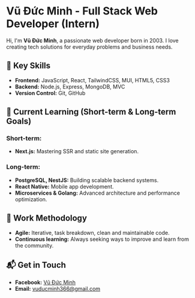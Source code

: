 # Vũ Đức Minh - Full Stack Web Developer (Intern)

Hi, I'm **Vũ Đức Minh**, a passionate web developer born in 2003. I love creating tech solutions for everyday problems and business needs.

## 🔑 Key Skills

- **Frontend:** JavaScript, React, TailwindCSS, MUI, HTML5, CSS3
- **Backend:** Node.js, Express, MongoDB, MVC
- **Version Control:** Git, GitHub

## 🚀 Current Learning (Short-term & Long-term Goals)

### Short-term:
- **Next.js:** Mastering SSR and static site generation.

### Long-term:
- **PostgreSQL, NestJS:** Building scalable backend systems.
- **React Native:** Mobile app development.
- **Microservices & Golang:** Advanced architecture and performance optimization.

## 🧩 Work Methodology
- **Agile:** Iterative, task breakdown, clean and maintainable code.
- **Continuous learning:** Always seeking ways to improve and learn from the community.

## 📬 Get in Touch
- **Facebook:** [Vũ Đức Minh](https://www.facebook.com/vuducmynh/)
- **Email:** [vuducminh366@gmail.com](mailto:vuducminh366@gmail.com)
